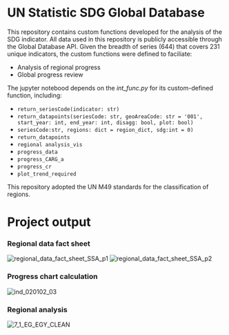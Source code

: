 # UN Statistic SDG Global Database

This repository contains custom functions developed for the analysis of the SDG indicator. All data used in this repository is publicly accessible through the Global Database API. Given the breadth of series (644) that covers 231 unique indicators, the custom functions were defined to faciliate:
* Analysis of regional progress
* Global progress review

The jupyter notebood depends on the *int_func.py* for its custom-defined function, including:
* `return_seriesCode(indicator: str)`
* `return_datapoints(seriesCode: str, geoAreaCode: str = '001', start_year: int, end_year: int, disagg: bool, plot: bool)`
* `seriesCode:str, regions: dict = region_dict, sdg:int = 0)`
* `return_datapoints`
* `regional analysis_vis`
* `progress_data`
* `progress_CARG_a`
* `progress_cr`
* `plot_trend_required`


This repository adopted the UN M49 standards for the classification of regions.

# Project output
### Regional data fact sheet
![regional_data_fact_sheet_SSA_p1](https://user-images.githubusercontent.com/78350303/204588291-25488592-f66e-47f3-a074-15955ece0c0f.jpg)
![regional_data_fact_sheet_SSA_p2](https://user-images.githubusercontent.com/78350303/204588294-d3ea481b-fb75-48e7-97c4-3cf5592c6549.jpg)

### Progress chart calculation 
![ind_020102_03](https://user-images.githubusercontent.com/78350303/204852131-2c3dd219-dc78-4f07-a60c-22a4b2a4dd2e.jpg)


### Regional analysis
![7_1_EG_EGY_CLEAN](https://user-images.githubusercontent.com/78350303/204618662-b9dc292c-ac74-46ff-b158-5839ef5e0e2e.jpg)
